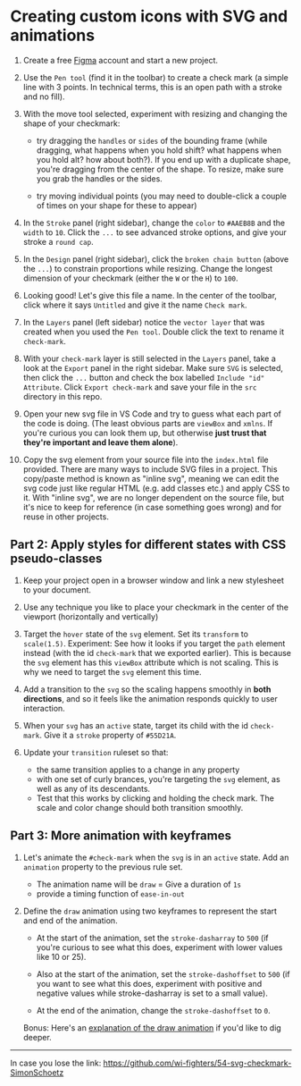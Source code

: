 # Creating custom icons with SVG and animations

1. Create a free [Figma](https://www.figma.com/) account and start a new project.

2. Use the `Pen tool` (find it in the toolbar) to create a check mark (a simple line with 3 points. In technical terms, this is an open path with a stroke and no fill).

3. With the move tool selected, experiment with resizing and changing the shape of your checkmark:
    <!-- TODO: is it called a bounding frame? -->
    - try dragging the `handles` or `sides` of the bounding frame (while dragging, what happens when you hold shift? what happens when you hold alt? how about both?). If you end up with a duplicate shape, you're dragging from the center of the shape. To resize, make sure you grab the handles or the sides.

    - try moving individual points (you may need to double-click a couple of times on your shape for these to appear)

<!-- TODO: is it called a panel? ctrl+f for panel. Toolbar? -->
4. In the `Stroke` panel (right sidebar), change the `color` to `#AAEB8B` and the `width` to `10`. Click the `...` to see advanced stroke options, and give your stroke a `round cap`.

5. In the `Design` panel (right sidebar), click the `broken chain button` (above the `...`) to constrain proportions while resizing. Change the longest dimension of your checkmark (either the `W` or the `H`) to `100`.

6. Looking good! Let's give this file a name. In the center of the toolbar, click where it says `Untitled` and give it the name `Check mark`.

7. In the `Layers` panel (left sidebar) notice the `vector layer` that was created when you used the `Pen tool`. Double click the text to rename it `check-mark`.

8. With your `check-mark` layer is still selected in the `Layers` panel, take a look at the `Export` panel in the right sidebar. Make sure `SVG` is selected, then click the `...` button and check the box labelled `Include "id" Attribute`. Click `Export check-mark` and save your file in the `src` directory in this repo.

9. Open your new svg file in VS Code and try to guess what each part of the code is doing. (The least obvious parts are `viewBox` and `xmlns`. If you're curious you can look them up, but otherwise **just trust that they're important and leave them alone**).

10. Copy the svg element from your source file into the `index.html` file provided. There are many ways to include SVG files in a project. This copy/paste method is known as "inline svg", meaning we can edit the svg code just like regular HTML (e.g. add classes etc.) and apply CSS to it. With "inline svg", we are no longer dependent on the source file, but it's nice to keep for reference (in case something goes wrong) and for reuse in other projects.

## Part 2: Apply styles for different states with CSS pseudo-classes

1. Keep your project open in a browser window and link a new stylesheet to your document.

2. Use any technique you like to place your checkmark in the center of the viewport (horizontally and vertically)

3. Target the `hover` state of the `svg` element. Set its `transform` to `scale(1.5)`.  Experiment: See how it looks if you target the `path` element instead (with the id `check-mark` that we exported earlier). This is because the `svg` element has this `viewBox` attribute which is not scaling. This is why we need to target the `svg` element this time.

4. Add a transition to the `svg` so the scaling happens smoothly in **both directions**, and so it feels like the animation responds quickly to user interaction.

5. When your `svg` has an `active` state, target its child with the id `check-mark`. Give it a `stroke` property of `#55D21A`.

6. Update your `transition` ruleset so that:
    - the same transition applies to a change in any property
    - with one set of curly brances, you're targeting the `svg` element, as well as any of its descendants.
    - Test that this works by clicking and holding the check mark. The scale and color change should both transition smoothly.
    
## Part 3: More animation with keyframes

1. Let's animate the `#check-mark` when the `svg` is in an `active` state. Add an `animation` property to the previous rule set.

    - The animation name will be `draw`
    = Give a duration of `1s`
    - provide a timing function of `ease-in-out`

2. Define the `draw` animation using two keyframes to represent the start and end of the animation.

    - At the start of the animation, set the `stroke-dasharray` to `500` (if you're curious to see what this does, experiment with lower values like 10 or 25).
    - Also at the start of the animation, set the `stroke-dashoffset` to `500` (if you want to see what this does, experiment with positive and negative values while stroke-dasharray is set to a small value).

    - At the end of the animation, change the `stroke-dashoffset` to `0`.

    Bonus: Here's an [explanation of the draw animation](https://css-tricks.com/svg-line-animation-works/) if you'd like to dig deeper.

--------------------------
In case you lose the link: https://github.com/wi-fighters/54-svg-checkmark-SimonSchoetz